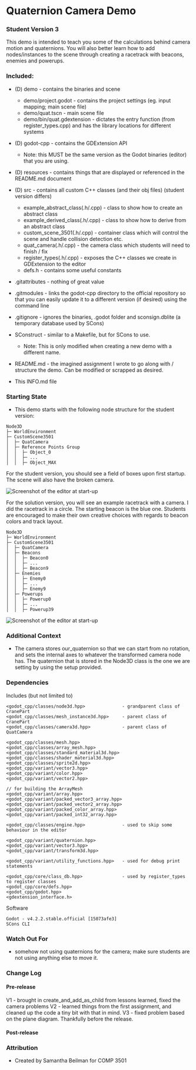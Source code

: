 # Quaternion Camera Demo
### Student Version 3

This demo is intended to teach you some of the calculations behind camera motion and quaternions. 
You will also better learn how to add nodes/instances to the scene through creating a racetrack with beacons, enemies and powerups. 

### Included:
- (D) demo - contains the binaries and scene
    - demo/project.godot - contains the project settings (eg. input mapping; main scene file)
    - demo/quat.tscn - main scene file
    - demo/bin/quat.gdextension - dictates the entry function (from register_types.cpp) and has the library locations for different systems
- (D) godot-cpp - contains the GDExtension API
    - Note: this MUST be the same version as the Godot binaries (editor) that you are using. 
- (D) resources - contains things that are displayed or referenced in the README.md document
- (D) src - contains all custom C++ classes (and their obj files) (student version differs)
    - example_abstract_class(.h/.cpp) - class to show how to create an abstract class
    - example_derived_class(.h/.cpp) - class to show how to derive from an abstract class
    - custom_scene_3501(.h/.cpp) - container class which will control the scene and handle collision detection etc. 
    - quat_camera(.h/.cpp) - the camera class which students will need to finish / fix
    - register_types(.h/.cpp) - exposes the C++ classes we create in GDExtension to the editor
    - defs.h - contains some useful constants

- .gitattributes - nothing of great value
- .gitmodules - links the godot-cpp directory to the official repository so that you can easily update it to a different version (if desired) using the command line
- .gitignore - ignores the binaries, .godot folder and sconsign.dblite (a temporary database used by SCons)
- SConstruct - similar to a Makefile, but for SCons to use. 
    - Note: This is only modified when creating a new demo with a different name. 
- README.md - the imagined assignment I wrote to go along with / structure the demo. Can be modified or scrapped as desired. 
- This INFO.md file

### Starting State
- This demo starts with the following node structure for the student version:
```
Node3D
├─ WorldEnvironment
├─ CustomScene3501
│  ├─ QuatCamera
│  ├─ Reference Points Group
│  │  ├─ Object_0
│  │  ├─ ...
│  │  ├─ Object_MAX
```
For the student version, you should see a field of boxes upon first startup. The scene will also have the broken camera. 

![Screenshot of the editor at start-up](resources/starting_state_student.png)

For the solution version, you will see an example racetrack with a camera. I did the racetrack in a circle. The starting beacon is the blue one. Students are encouraged to make their own creative choices with regards to beacon colors and track layout. 

```
Node3D
├─ WorldEnvironment
├─ CustomScene3501
│  ├─ QuatCamera
│  ├─ Beacons
│  │  ├─ Beacon0
│  │  ├─ ...
│  │  ├─ Beacon9
│  ├─ Enemies
│  │  ├─ Enemy0
│  │  ├─ ...
│  │  ├─ Enemy9
│  ├─ Powerups
│  │  ├─ Powerup0
│  │  ├─ ...
│  │  ├─ Powerup39
```

![Screenshot of the editor at start-up](resources/starting_state_solution.png)

### Additional Context
- The camera stores our_quaternion so that we can start from no rotation, and sets the internal axes to whatever the transformed camera node has. The quaternion that is stored in the Node3D class is the one we are setting by using the setup provided.  

### Dependencies
Includes (but not limited to)
```
<godot_cpp/classes/node3d.hpp>              - grandparent class of CranePart
<godot_cpp/classes/mesh_instance3d.hpp>     - parent class of CranePart
<godot_cpp/classes/camera3d.hpp>            - parent class of QuatCamera

<godot_cpp/classes/mesh.hpp>                
<godot_cpp/classes/array_mesh.hpp>       
<godot_cpp/classes/standard_material3d.hpp>
<godot_cpp/classes/shader_material3d.hpp>
<godot_cpp/classes/sprite2d.hpp> 
<godot_cpp/variant/vector3.hpp> 
<godot_cpp/variant/color.hpp> 
<godot_cpp/variant/vector2.hpp> 

// for building the ArrayMesh
<godot_cpp/variant/array.hpp>
<godot_cpp/variant/packed_vector3_array.hpp> 
<godot_cpp/variant/packed_vector2_array.hpp> 
<godot_cpp/variant/packed_color_array.hpp> 
<godot_cpp/variant/packed_int32_array.hpp>

<godot_cpp/classes/engine.hpp>              - used to skip some behaviour in the editor

<godot_cpp/variant/quaternion.hpp>
<godot_cpp/variant/vector3.hpp>
<godot_cpp/variant/transform3d.hpp>

<godot_cpp/variant/utility_functions.hpp>   - used for debug print statements

<godot_cpp/core/class_db.hpp>               - used by register_types to register classes
<godot_cpp/core/defs.hpp>
<godot_cpp/godot.hpp>
<gdextension_interface.h>
```
Software
```
Godot - v4.2.2.stable.official [15073afe3]
SCons CLI
```
### Watch Out For
- somehow not using quaternions for the camera; make sure students are not using anything else to move it. 

### Change Log
#### Pre-release
V1 - brought in create_and_add_as_child from lessons learned, fixed the camera problems
V2 - learned things from the first assignment, and cleaned up the code a tiny bit with that in mind. 
V3 - fixed problem based on the plane diagram. Thankfully before the release. 
#### Post-release

### Attribution
- Created by Samantha Beilman for COMP 3501